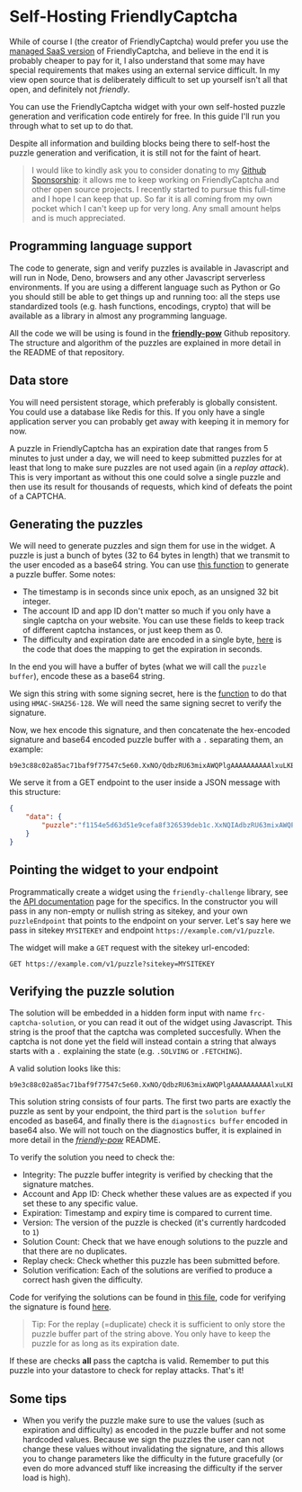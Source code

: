 # Self-Hosting FriendlyCaptcha

While of course I (the creator of FriendlyCaptcha) would prefer you use the [managed SaaS version](https://friendlycaptcha.com) of FriendlyCaptcha, and believe in the end it is probably cheaper to pay for it, I also understand that some may have special requirements that makes using an external service difficult. In my view open source that is deliberately difficult to set up yourself isn't all that open, and definitely not *friendly*.

You can use the FriendlyCaptcha widget with your own self-hosted puzzle generation and verification code entirely for free. In this guide I'll run you through what to set up to do that.

Despite all information and building blocks being there to self-host the puzzle generation and verification, it is still not for the faint of heart.

> I would like to kindly ask you to consider donating to my [Github Sponsorship](https://github.com/sponsors/gzuidhof): it allows me to keep working on FriendlyCaptcha and other open source projects. I recently started to pursue this full-time and I hope I can keep that up. So far it is all coming from my own pocket which I can't keep up for very long. Any small amount helps and is much appreciated. 

## Programming language support
The code to generate, sign and verify puzzles is available in Javascript and will run in Node, Deno, browsers and any other Javascript serverless environments. If you are using a different language such as Python or Go you should still be able to get things up and running too: all the steps use standardized tools (e.g. hash functions, encodings, crypto) that will be available as a library in almost any programming language.

All the code we will be using is found in the [**friendly-pow**](https://github.com/gzuidhof/friendly-pow) Github repository. The structure and algorithm of the puzzles are explained in more detail in the README of that repository.

## Data store
You will need persistent storage, which preferably is globally consistent. You could use a database like Redis for this. If you only have a single application server you can probably get away with keeping it in memory for now.

A puzzle in FriendlyCaptcha has an expiration date that ranges from 5 minutes to just under a day, we will need to keep submitted puzzles for at least that long to make sure puzzles are not used again (in a *replay attack*). This is very important as without this one could solve a single puzzle and then use its result for thousands of requests, which kind of defeats the point of a CAPTCHA.

## Generating the puzzles

We will need to generate puzzles and sign them for use in the widget. A puzzle is just a bunch of bytes (32 to 64 bytes in length) that we transmit to the user encoded as a base64 string. You can use [this function](https://github.com/gzuidhof/friendly-pow/blob/master/src/puzzle.ts#L22) to generate a puzzle buffer. Some notes:
* The timestamp is in seconds since unix epoch, as an unsigned 32 bit integer.
* The account ID and app ID don't matter so much if you only have a single captcha on your website. You can use these fields to keep track of different captcha instances, or just keep them as 0.
* The difficulty and expiration date are encoded in a single byte, [here](https://github.com/gzuidhof/friendly-pow/blob/master/src/encoding.ts) is the code that does the mapping to get the expiration in seconds.

In the end you will have a buffer of bytes (what we will call the `puzzle buffer`), encode these as a base64 string.

We sign this string with some signing secret, here is the [function](https://github.com/gzuidhof/friendly-pow/blob/master/src/crypto/signing.ts#L4) to do that using `HMAC-SHA256-128`. We will need the same signing secret to verify the signature.

Now, we hex encode this signature, and then concatenate the hex-encoded signature and base64 encoded puzzle buffer with a `.` separating them, an example:
```
b9e3c88c02a85ac71baf9f77547c5e60.XxNO/QdbzRU63mixAWQPlgAAAAAAAAAAlxuLKBLrVDk=.
```

We serve it from a GET endpoint to the user inside a JSON message with this structure:

```json
{
    "data": {
        "puzzle":"f1154e5d63d51e9cefa8f326539deb1c.XxNQIAdbzRU63mixAWQPlgAAAAAAAAAAGfu+UdipDx0="
    }
}
```

## Pointing the widget to your endpoint
Programmatically create a widget using the `friendly-challenge` library, see the [API documentation](/api) page for the specifics. In the constructor you will pass in any non-empty or nullish string as sitekey, and your own `puzzleEndpoint` that points to the endpoint on your server. Let's say here we pass in sitekey `MYSITEKEY` and endpoint `https://example.com/v1/puzzle`.

The widget will make a `GET` request with the sitekey url-encoded:

```GET https://example.com/v1/puzzle?sitekey=MYSITEKEY```


## Verifying the puzzle solution
The solution will be embedded in a hidden form input with name `frc-captcha-solution`, or you can read it out of the widget using Javascript. This string is the proof that the captcha was completed succesfully. When the captcha is not done yet the field will instead contain a string that always starts with a `.` explaining the state (e.g. `.SOLVING` or `.FETCHING`).

A valid solution looks like this:
```
b9e3c88c02a85ac71baf9f77547c5e60.XxNO/QdbzRU63mixAWQPlgAAAAAAAAAAlxuLKBLrVDk=.AAAAAPpyCgABAAAA4KUHAAIAAAA0+goAAwAAAMfRBAAEAAAAC2QKAAUAAACbOwEABgAAAO0zBQAHAAAAaPcMAAgAAACnvg0ACQAAADu5CAAKAAAAgm8CAAsAAAD6CwcADAAAAIP7DQANAAAA1boDAA4AAAAOuQAA.AgAB
```

This solution string consists of four parts. The first two parts are exactly the puzzle as sent by your endpoint, the third part is the `solution buffer` encoded as base64, and finally there is the `diagnostics buffer` encoded in base64 also. We will not touch on the diagnostics buffer, it is explained in more detail in the [*friendly-pow*](https://github.com/gzuidhof/friendly-pow) README.

To verify the solution you need to check the:

* Integrity: The puzzle buffer integrity is verified by checking that the signature matches.
* Account and App ID: Check whether these values are as expected if you set these to any specific value.
* Expiration: Timestamp and expiry time is compared to current time.
* Version: The version of the puzzle is checked (it's currently hardcoded to `1`)
* Solution Count: Check that we have enough solutions to the puzzle and that there are no duplicates.
* Replay check: Check whether this puzzle has been submitted before.
* Solution verification: Each of the solutions are verified to produce a correct hash given the difficulty.

Code for verifying the solutions can be found in [this file](https://github.com/gzuidhof/friendly-pow/blob/master/src/verification.ts#L8), code for verifying the signature is found [here](https://github.com/gzuidhof/friendly-pow/blob/master/src/crypto/signing.ts#L13).

> Tip: For the replay (=duplicate) check it is sufficient to only store the puzzle buffer part of the string above. You only have to keep the puzzle for as long as its expiration date.

If these are checks **all** pass the captcha is valid. Remember to put this puzzle into your datastore to check for replay attacks. That's it!

## Some tips
* When you verify the puzzle make sure to use the values (such as expiration and difficulty) as encoded in the puzzle buffer and not some hardcoded values. Because we sign the puzzles the user can not change these values without invalidating the signature, and this allows you to change parameters like the difficulty in the future gracefully (or even do more advanced stuff like increasing the difficulty if the server load is high).